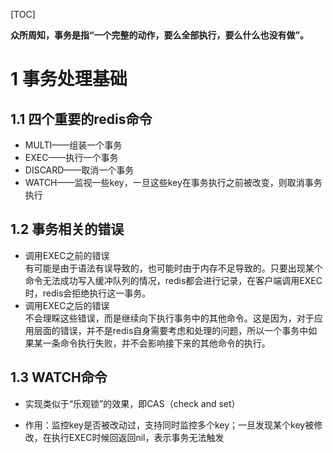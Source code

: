 [TOC]

**众所周知，事务是指“一个完整的动作，要么全部执行，要么什么也没有做”。**

# 1 事务处理基础
## 1.1 四个重要的redis命令
- MULTI——组装一个事务
- EXEC——执行一个事务
- DISCARD——取消一个事务
- WATCH——监视一些key，一旦这些key在事务执行之前被改变，则取消事务执行

## 1.2 事务相关的错误
- 调用EXEC之前的错误  
    有可能是由于语法有误导致的，也可能时由于内存不足导致的。只要出现某个命令无法成功写入缓冲队列的情况，redis都会进行记录，在客户端调用EXEC时，redis会拒绝执行这一事务。
- 调用EXEC之后的错误  
    不会理睬这些错误，而是继续向下执行事务中的其他命令。这是因为，对于应用层面的错误，并不是redis自身需要考虑和处理的问题，所以一个事务中如果某一条命令执行失败，并不会影响接下来的其他命令的执行。

## 1.3 WATCH命令
- 实现类似于“乐观锁”的效果，即CAS（check and set）

- 作用：监控key是否被改动过，支持同时监控多个key；一旦发现某个key被修改，在执行EXEC时候回返回nil，表示事务无法触发